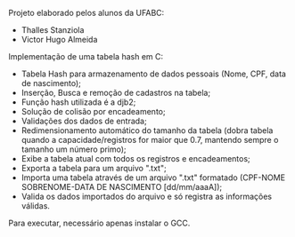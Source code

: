 Projeto elaborado pelos alunos da UFABC:
- Thalles Stanziola
- Victor Hugo Almeida

Implementação de uma tabela hash em C:
- Tabela Hash para armazenamento de dados pessoais (Nome, CPF, data de nascimento);
- Inserção, Busca e remoção de cadastros na tabela;
- Função hash utilizada é a djb2;
- Solução de colisão por encadeamento;
- Validações dos dados de entrada;
- Redimensionamento automático do tamanho da tabela (dobra tabela quando a capacidade/registros for maior que 0.7, mantendo sempre o tamanho um número primo);
- Exibe a tabela atual com todos os registros e encadeamentos;
- Exporta a tabela para um arquivo ".txt";
- Importa uma tabela através de um arquivo ".txt" formatado (CPF-NOME SOBRENOME-DATA DE NASCIMENTO [dd/mm/aaaA]);
- Valida os dados importados do arquivo e só registra as informações válidas.

Para executar, necessário apenas instalar o GCC.




